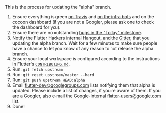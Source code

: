 This is the process for updating the "alpha" branch.

1. Ensure everything is green [on Travis](https://travis-ci.org/flutter/flutter/builds) and [on the infra bots](https://build.chromium.org/p/client.flutter/waterfall) and on the cocoon dashboard (if you are not a Googler, please ask one to check the dashboard for you).
2. Ensure there are no outstanding [bugs in the "Today" milestone](https://github.com/flutter/flutter/issues?q=is%3Aopen+is%3Aissue+milestone%3AToday).
3. Notify the Flutter Hackers internal Hangout, and the [Gitter](https://gitter.im/flutter/flutter), that you updating the alpha branch. Wait for a few minutes to make sure people have a chance to let you know of any reason to not release the alpha branch.
4. Ensure your local workspace is configured according to the instructions in Flutter's [`CONTRIBUTING.md`](https://github.com/flutter/flutter/blob/master/CONTRIBUTING.md).
5. Run: `git fetch upstream`
6. Run: `git reset upstream/master --hard`
7. Run: `git push upstream HEAD:alpha` 
8. Email flutter-dev@googlegroups.com lists notifying them that alpha is updated. Please include a list of changes, if you're aware of them. If you are a Googler, also e-mail the Google-internal flutter-users@google.com list.
8. Done!